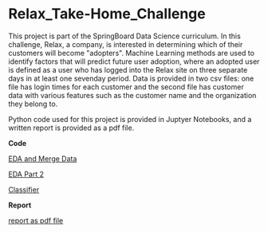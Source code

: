 # Relax_Take-Home_Challenge

This project is part of the SpringBoard Data Science curriculum.
In this challenge, Relax, a company, is interested in determining
which of their customers will become "adopters". Machine Learning methods
are used to identify factors that will predict future user adoption, 
where an adopted user is defined as a user who has logged into the 
Relax site on three separate days in at least one seven­day period.
Data is provided in two csv files: one file has login times for each 
customer and the second file has customer data with various features
such as the customer name and the organization they belong to.

Python code used for this project is provided in Juptyer Notebooks, and
a written report is provided as a pdf file. 

**Code**

[EDA and Merge Data](https://github.com/swlew369/Relax_Take-Home_Challenge/blob/master/Relax_Challenge_EDA_Merge_Data.ipynb)

[EDA Part 2](https://github.com/swlew369/Relax_Take-Home_Challenge/blob/master/Relax_Challenge_EDA_2.ipynb)

[Classifier](https://github.com/swlew369/Relax_Take-Home_Challenge/blob/master/Relax_Challenge_Classification_XGBoost.ipynb)



**Report**

[report as pdf file](https://github.com/swlew369/Relax_Take-Home_Challenge/blob/master/Relax_Challenge_Report_Lew.pdf)


